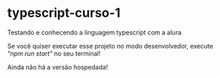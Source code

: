 # typescript-curso-1
Testando e conhecendo a linguagem typescript com a alura

Se você quiser executar esse projeto no modo desenvolvedor, execute *"npm run start"* no seu terminal!

Ainda não há a versão hospedada!
